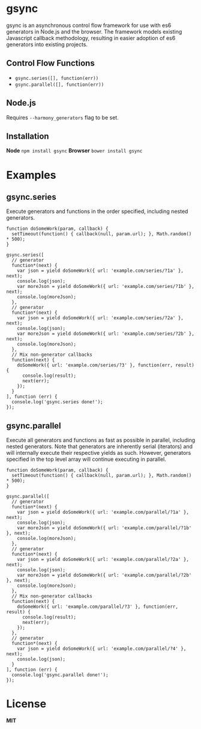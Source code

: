 # gsync
gsync is an asynchronous control flow framework for use with es6 generators in Node.js and the browser. The framework models existing Javascript callback methodology, resulting in easier adoption of es6 generators into existing projects.

## Control Flow Functions
* `gsync.series([], function(err))`
* `gsync.parallel([], function(err))`

## Node.js
Requires `--harmony_generators` flag to be set.

## Installation
**Node**
`npm install gsync`
**Browser**
`bower install gsync`

# Examples

## **gsync.series**
Execute generators and functions in the order specified, including nested generators.
```
function doSomeWork(param, callback) {
  setTimeout(function() { callback(null, param.url); }, Math.random() * 500);
}

gsync.series([
  // generator
  function*(next) {
    var json = yield doSomeWork({ url: 'example.com/series/?1a' }, next);
    console.log(json);
    var moreJson = yield doSomeWork({ url: 'example.com/series/?1b' }, next);
    console.log(moreJson);
  },
  // generator
  function*(next) {
    var json = yield doSomeWork({ url: 'example.com/series/?2a' }, next);
    console.log(json);
    var moreJson = yield doSomeWork({ url: 'example.com/series/?2b' }, next);
    console.log(moreJson);
  },
  // Mix non-generator callbacks
  function(next) {
    doSomeWork({ url: 'example.com/series/?3' }, function(err, result) {
      console.log(result);
      next(err);
    });
  }
], function (err) {
  console.log('gsync.series done!');
});

```

## **gsync.parallel**
Execute all generators and functions as fast as possible in parallel, including nested generators. Note that generators are inherently serial (iterators) and will internally execute their respective yields as such. However, generators specified in the top level array will continue executing in parallel.
```
function doSomeWork(param, callback) {
  setTimeout(function() { callback(null, param.url); }, Math.random() * 500);
}

gsync.parallel([
  // generator
  function*(next) {
    var json = yield doSomeWork({ url: 'example.com/parallel/?1a' }, next);
    console.log(json);
    var moreJson = yield doSomeWork({ url: 'example.com/parallel/?1b' }, next);
    console.log(moreJson);
  },
  // generator
  function*(next) {
    var json = yield doSomeWork({ url: 'example.com/parallel/?2a' }, next);
    console.log(json);
    var moreJson = yield doSomeWork({ url: 'example.com/parallel/?2b' }, next);
    console.log(moreJson);
  },
  // Mix non-generator callbacks
  function(next) {
    doSomeWork({ url: 'example.com/parallel/?3' }, function(err, result) {
      console.log(result);
      next(err);
    });
  },
  // generator
  function*(next) {
    var json = yield doSomeWork({ url: 'example.com/parallel/?4' }, next);
    console.log(json);
  }
], function (err) {
  console.log('gsync.parallel done!');
});

```

# License
**MIT**